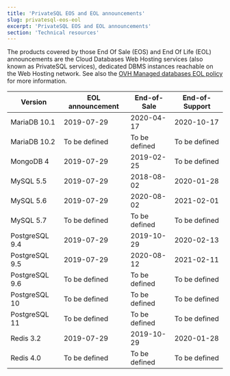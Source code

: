 ```yaml
---
title: 'PrivateSQL EOS and EOL announcements'
slug: privatesql-eos-eol
excerpt: 'PrivateSQL EOS and EOL announcements'
section: 'Technical resources'
---
```


The products covered by those End Of Sale (EOS) and End Of Life (EOL) announcements are the Cloud Databases Web Hosting services (also known as PrivateSQL services), dedicated DBMS instances reachable on the Web Hosting network. See also the [OVH Managed databases EOL policy](../eol-policy/guide.en-gb.md) for more information.

|Version|EOL announcement|End-of-Sale|End-of-Support|
|---|---|---|---|
|MariaDB 10.1|2019-07-29|2020-04-17|2020-10-17|
|MariaDB 10.2|To be defined|To be defined|To be defined|
|MongoDB 4|2019-07-29|2019-02-25|To be defined|
|MySQL 5.5|2019-07-29|2018-08-02|2020-01-28|
|MySQL 5.6|2019-07-29|2020-08-02|2021-02-01|
|MySQL 5.7|To be defined|To be defined|To be defined|
|PostgreSQL 9.4|2019-07-29|2019-10-29|2020-02-13|
|PostgreSQL 9.5|2019-07-29|2020-08-12|2021-02-11|
|PostgreSQL 9.6|To be defined|To be defined|To be defined|
|PostgreSQL 10|To be defined|To be defined|To be defined|
|PostgreSQL 11|To be defined|To be defined|To be defined|
|Redis 3.2|2019-07-29|2019-10-29|2020-01-28|
|Redis 4.0|To be defined|To be defined|To be defined|
